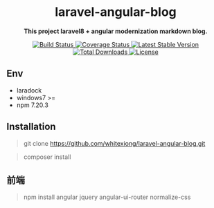 <h1 align="center">
    laravel-angular-blog
</h1>

<p align="center">
    <strong>This project laravel8 + angular modernization markdown blog.</strong>    
</p>

<p align="center">
    <a href="https://github.com/php-casbin/laravel-authz/actions">
        <img src="https://github.com/php-casbin/laravel-authz/workflows/build/badge.svg?branch=master" alt="Build Status">
    </a>
    <a href="https://coveralls.io/github/php-casbin/laravel-authz">
        <img src="https://coveralls.io/repos/github/php-casbin/laravel-authz/badge.svg" alt="Coverage Status">
    </a>
    <a href="https://packagist.org/packages/casbin/laravel-authz">
        <img src="https://poser.pugx.org/casbin/laravel-authz/v/stable" alt="Latest Stable Version">
    </a>
     <a href="https://packagist.org/packages/casbin/laravel-authz">
        <img src="https://poser.pugx.org/casbin/laravel-authz/downloads" alt="Total Downloads">
    </a>
    <a href="https://packagist.org/packages/casbin/laravel-authz">
        <img src="https://poser.pugx.org/casbin/laravel-authz/license" alt="License">
    </a>
</p> 

## Env

- laradock
- windows7  >=
- npm 7.20.3


## Installation

> git clone https://github.com/whitexiong/laravel-angular-blog.git

> composer install


## 前端

> npm install angular jquery angular-ui-router normalize-css